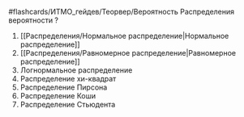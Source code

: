 #flashcards/ИТМО_гейдев/Теорвер/Вероятность
Распределения вероятности
?
1. [[Распределения/Нормальное распределение|Нормальное распределение]]
2. [[Распределения/Равномерное распределение|Равномерное распределение]]
3. Логнормальное распределение
4. Распределение хи-квадрат
5. Распределение Пирсона
6. Распределение Коши
7. Распределение Стьюдента
